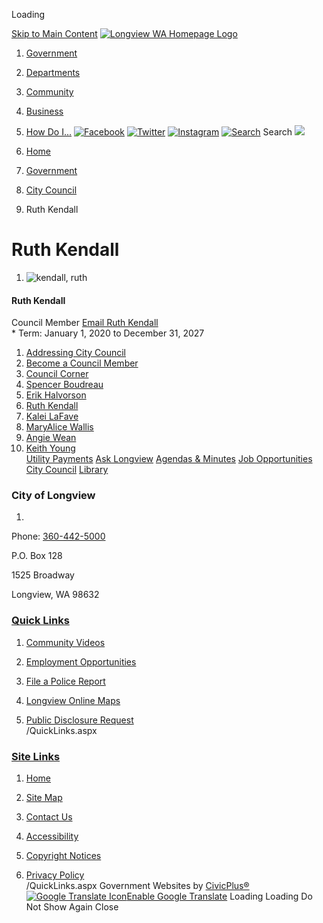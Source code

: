  

Loading

  [Skip to Main Content](http://www.mylongview.com/629/Ruth-Kendall/#cc883eb049-a35e-4884-a11a-9946ae431c63)   [![Longview WA Homepage Logo](images/ca09e82f1bb04668c5232919e514866a7acb88459c6632300bf111292bea40e3.png)](http://www.mylongview.com)  

 1.  [Government](http://www.mylongview.com/27/Government) 
 1.  [Departments](http://www.mylongview.com/150/Departments) 
 1.  [Community](http://www.mylongview.com/31/Community) 
 1.  [Business](http://www.mylongview.com/35/Business) 
 1.  [How Do I...](http://www.mylongview.com/9/How-Do-I) 
  [![Facebook](images//ImageRepository/Document?documentID=3199)](https://www.facebook.com/CityofLongviewWA/)   [![Twitter](images//ImageRepository/Document?documentID=3205)](https://twitter.com/MyLongview)   [![Instagram](images//ImageRepository/Document?documentID=3200)](https://www.instagram.com/city_of_longview_washington/)   [![Search](images//ImageRepository/Document?documentID=3216)](http://www.mylongview.com/Search/Results) Search  ![](images/08331582ae90575843375b69ace8993eb17fb2a138e29b7db84429765ca35fe4.jpg)  

 1.  [Home](http://www.mylongview.com) 
 1.  [Government](http://www.mylongview.com/27/Government) 
 1.  [City Council](http://www.mylongview.com/497/City-Council) 
 1. Ruth Kendall

# Ruth Kendall

 1.  ![kendall, ruth](images/06c9b09abda96e1a95af51e78e6c96bc34648d955c82f51436acd92eacdd8624.jpg)    

#### Ruth Kendall   

 Council Member  [Email Ruth Kendall](http://www.mylongview.com/formcenter/Contact-City-Council-26/Contact-Ruth-Kendall-76)  
    * Term: January 1, 2020 to December 31, 2027    

 1.   [Addressing City Council](http://www.mylongview.com/502/Addressing-City-Council)  
 1.   [Become a Council Member](http://www.mylongview.com/522/Become-a-Council-Member)  
 1.   [Council Corner](http://www.mylongview.com/523/Council-Corner)  
 1.   [Spencer Boudreau](http://www.mylongview.com/Directory.aspx?EID=109)  
 1.   [Erik Halvorson](http://www.mylongview.com/891/Erik-Halvorson)  
 1.   [Ruth Kendall](http://www.mylongview.com/629/Ruth-Kendall)  
 1.   [Kalei LaFave](http://www.mylongview.com/894/Kalei-LaFave)  
 1.   [MaryAlice Wallis](http://www.mylongview.com/518/MaryAlice-Wallis)  
 1.   [Angie Wean](http://www.mylongview.com/Directory.aspx?EID=108)  
 1.   [Keith Young](http://www.mylongview.com/895/Keith-Young)  
  [Utility Payments](http://www.mylongview.com/402/Utility-Payments)   [Ask Longview](http://www.mylongview.com/593/ASK-Longview)   [Agendas & Minutes](http://www.mylongview.com/129/Agendas-Minutes)   [Job Opportunities](https://www.governmentjobs.com/careers/longviewwa)   [City Council](http://www.mylongview.com/497/City-Council)   [Library](http://www.mylongview.com/743/Library)  

### City of Longview

 1.    

Phone: [360-442-5000]()    

P.O. Box 128   

1525 Broadway   

Longview, WA 98632   

###  [Quick Links](http://www.mylongview.com/QuickLinks.aspx?CID=37) 

 1.  [Community Videos](http://www.mylongview.com/376/Community-Videos)  
 1.  [Employment Opportunities](https://www.governmentjobs.com/careers/longviewwa)  
 1.  [File a Police Report](http://www.mylongview.com/354/File-a-Police-Report)  

 1.  [Longview Online Maps](http://www.mylongview.com/423/Longview-Online-Maps)  
 1.  [Public Disclosure Request](https://longviewwa.mycusthelp.com/WEBAPP/_rs/supporthome.aspx)  
 /QuickLinks.aspx 

###  [Site Links](http://www.mylongview.com/QuickLinks.aspx?CID=79) 

 1.  [Home](http://www.mylongview.com)  
 1.  [Site Map](http://www.mylongview.com/sitemap)  
 1.  [Contact Us](http://www.mylongview.com/directory.aspx)  

 1.  [Accessibility](http://www.mylongview.com/accessibility)  
 1.  [Copyright Notices](http://www.mylongview.com/copyright)  
 1.  [Privacy Policy](http://www.mylongview.com/privacy)  
 /QuickLinks.aspx Government Websites by [CivicPlus®](https://connect.civicplus.com/referral)   [![Google Translate Icon](images/974ac7c51200afba585b0be92decac71a81e6cb21f9e66324d92d929fbfacae6.gif)Enable Google Translate]()  Loading Loading Do Not Show Again Close 

  []()  []()  
